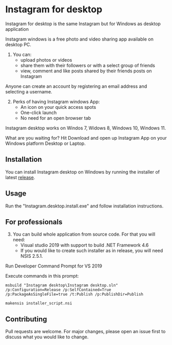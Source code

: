 # Instagram for desktop

Instagram for desktop is the same Instagram but for Windows as desktop application

Instagram windows is a free photo and video sharing app available on desktop PC.

1.   You can: 
     - upload photos or videos
     - share them with their followers or with a select group of friends
     - view, comment and like posts shared by their friends posts on Instagram

Anyone can create an account by registering an email address and selecting a username.

2.   Perks of having Instagram windows App:
     - An icon on your quick access spots
     - One-click launch
     - No need for an open browser tab

Instagram desktop works on Windos 7, Widows 8, Windows 10, Windows 11.

What are you waiting for? Hit Download and open up Instagram App on your Windows platform Desktop or Laptop.

## Installation

You can install Instagram desktop on Windows by running the installer of latest [release](https://github.com/AppsForDesktop/Instagram-desktop/releases/download/1.0.0/Instagram.desktop.install.exe).

## Usage

Run the "Instagram.desktop.install.exe" and follow installation instructions.

## For professionals

3.   You can build whole application from source code. For that you will need:
     - Visual studio 2019 with support to build .NET Framework 4.6
     - If you would like to create such installer as in release, you will need NSIS 2.5.1.

Run Developer Command Prompt for VS 2019

Execute commands in this prompt:

```
msbuild "Instagram desktop\Instagram desktop.sln" /p:Configuration=Release /p:SelfContained=True /p:PackageAsSingleFile=true /t:Publish /p:PublishDir=Publish

makensis installer_script.nsi
```


## Contributing

Pull requests are welcome. For major changes, please open an issue first
to discuss what you would like to change.
